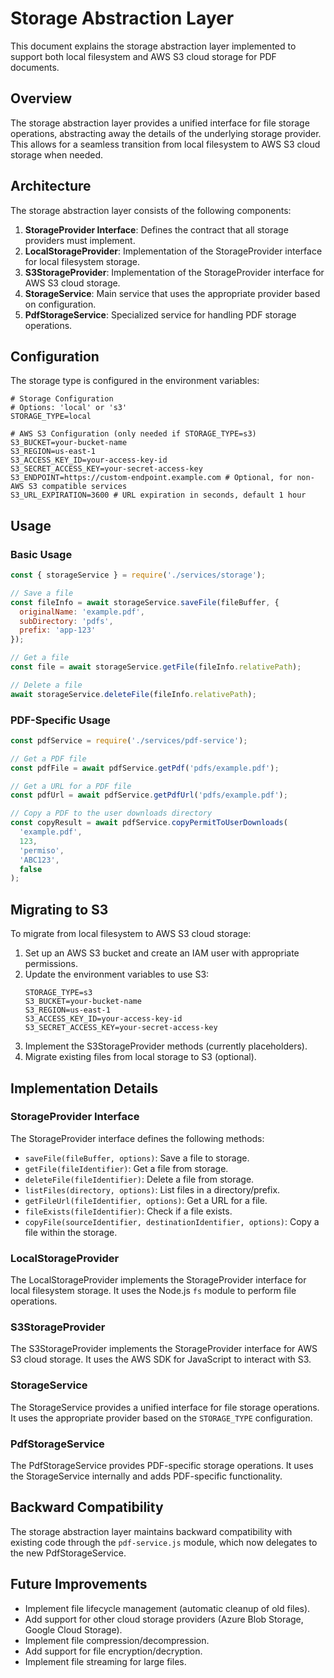 # Storage Abstraction Layer

This document explains the storage abstraction layer implemented to support both local filesystem and AWS S3 cloud storage for PDF documents.

## Overview

The storage abstraction layer provides a unified interface for file storage operations, abstracting away the details of the underlying storage provider. This allows for a seamless transition from local filesystem to AWS S3 cloud storage when needed.

## Architecture

The storage abstraction layer consists of the following components:

1. **StorageProvider Interface**: Defines the contract that all storage providers must implement.
2. **LocalStorageProvider**: Implementation of the StorageProvider interface for local filesystem storage.
3. **S3StorageProvider**: Implementation of the StorageProvider interface for AWS S3 cloud storage.
4. **StorageService**: Main service that uses the appropriate provider based on configuration.
5. **PdfStorageService**: Specialized service for handling PDF storage operations.

## Configuration

The storage type is configured in the environment variables:

```
# Storage Configuration
# Options: 'local' or 's3'
STORAGE_TYPE=local

# AWS S3 Configuration (only needed if STORAGE_TYPE=s3)
S3_BUCKET=your-bucket-name
S3_REGION=us-east-1
S3_ACCESS_KEY_ID=your-access-key-id
S3_SECRET_ACCESS_KEY=your-secret-access-key
S3_ENDPOINT=https://custom-endpoint.example.com # Optional, for non-AWS S3 compatible services
S3_URL_EXPIRATION=3600 # URL expiration in seconds, default 1 hour
```

## Usage

### Basic Usage

```javascript
const { storageService } = require('./services/storage');

// Save a file
const fileInfo = await storageService.saveFile(fileBuffer, {
  originalName: 'example.pdf',
  subDirectory: 'pdfs',
  prefix: 'app-123'
});

// Get a file
const file = await storageService.getFile(fileInfo.relativePath);

// Delete a file
await storageService.deleteFile(fileInfo.relativePath);
```

### PDF-Specific Usage

```javascript
const pdfService = require('./services/pdf-service');

// Get a PDF file
const pdfFile = await pdfService.getPdf('pdfs/example.pdf');

// Get a URL for a PDF file
const pdfUrl = await pdfService.getPdfUrl('pdfs/example.pdf');

// Copy a PDF to the user downloads directory
const copyResult = await pdfService.copyPermitToUserDownloads(
  'example.pdf',
  123,
  'permiso',
  'ABC123',
  false
);
```

## Migrating to S3

To migrate from local filesystem to AWS S3 cloud storage:

1. Set up an AWS S3 bucket and create an IAM user with appropriate permissions.
2. Update the environment variables to use S3:
   ```
   STORAGE_TYPE=s3
   S3_BUCKET=your-bucket-name
   S3_REGION=us-east-1
   S3_ACCESS_KEY_ID=your-access-key-id
   S3_SECRET_ACCESS_KEY=your-secret-access-key
   ```
3. Implement the S3StorageProvider methods (currently placeholders).
4. Migrate existing files from local storage to S3 (optional).

## Implementation Details

### StorageProvider Interface

The StorageProvider interface defines the following methods:

- `saveFile(fileBuffer, options)`: Save a file to storage.
- `getFile(fileIdentifier)`: Get a file from storage.
- `deleteFile(fileIdentifier)`: Delete a file from storage.
- `listFiles(directory, options)`: List files in a directory/prefix.
- `getFileUrl(fileIdentifier, options)`: Get a URL for a file.
- `fileExists(fileIdentifier)`: Check if a file exists.
- `copyFile(sourceIdentifier, destinationIdentifier, options)`: Copy a file within the storage.

### LocalStorageProvider

The LocalStorageProvider implements the StorageProvider interface for local filesystem storage. It uses the Node.js `fs` module to perform file operations.

### S3StorageProvider

The S3StorageProvider implements the StorageProvider interface for AWS S3 cloud storage. It uses the AWS SDK for JavaScript to interact with S3.

### StorageService

The StorageService provides a unified interface for file storage operations. It uses the appropriate provider based on the `STORAGE_TYPE` configuration.

### PdfStorageService

The PdfStorageService provides PDF-specific storage operations. It uses the StorageService internally and adds PDF-specific functionality.

## Backward Compatibility

The storage abstraction layer maintains backward compatibility with existing code through the `pdf-service.js` module, which now delegates to the new PdfStorageService.

## Future Improvements

- Implement file lifecycle management (automatic cleanup of old files).
- Add support for other cloud storage providers (Azure Blob Storage, Google Cloud Storage).
- Implement file compression/decompression.
- Add support for file encryption/decryption.
- Implement file streaming for large files.
